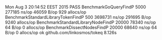 Mon Aug 3 20:14:52 EEST 2015
PASS
BenchmarkGoQueryFindP                            5000     277185 ns/op     46059 B/op      929 allocs/op
BenchmarkStandardLibraryTokenFindP                500    3698731 ns/op    291695 B/op     9240 allocs/op
BenchmarkStandardLibraryNodeFindP               20000      78340 ns/op        64 B/op        0 allocs/op
BenchmarkDissectNodesFindP                      20000      68640 ns/op        64 B/op        0 allocs/op
ok    github.com/linkosmos/tokeq  8.126s
